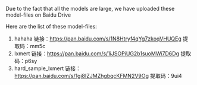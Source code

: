 Due to the fact that all the models are large, we have uploaded these model-files on Baidu Drive

Here are the list of these model-files:
1. hahaha 链接：https://pan.baidu.com/s/1N8Htryf4qYg7zkoqVHUQEg  提取码：mm5c
2. lxmert  链接：https://pan.baidu.com/s/1iJSOPiUG2b1suoMWi7D6Dg 提取码：p6sy 
3. hard_sample_lxmert    链接：https://pan.baidu.com/s/1gi8IZJMZhgbqcKFMN2V9Og 提取码：9ui4 

